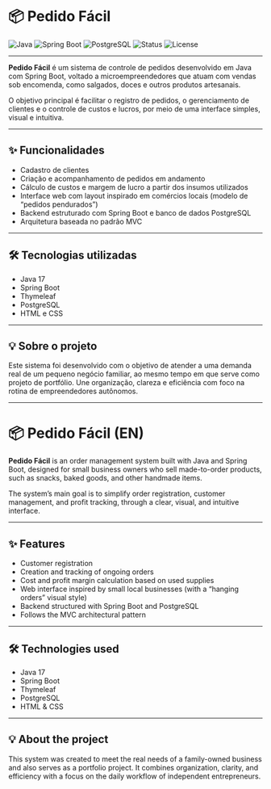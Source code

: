 # 📦 Pedido Fácil

![Java](https://img.shields.io/badge/Java-17-blue?logo=java)
![Spring Boot](https://img.shields.io/badge/Spring_Boot-3.2.0-brightgreen?logo=springboot)
![PostgreSQL](https://img.shields.io/badge/PostgreSQL-15-blue?logo=postgresql)
![Status](https://img.shields.io/badge/status-em%20desenvolvimento-yellow)
![License](https://img.shields.io/badge/license-MIT-lightgrey)

---

**Pedido Fácil** é um sistema de controle de pedidos desenvolvido em Java com Spring Boot, voltado a microempreendedores que atuam com vendas sob encomenda, como salgados, doces e outros produtos artesanais.

O objetivo principal é facilitar o registro de pedidos, o gerenciamento de clientes e o controle de custos e lucros, por meio de uma interface simples, visual e intuitiva.

---

## ✨ Funcionalidades

- Cadastro de clientes  
- Criação e acompanhamento de pedidos em andamento  
- Cálculo de custos e margem de lucro a partir dos insumos utilizados  
- Interface web com layout inspirado em comércios locais (modelo de “pedidos pendurados”)  
- Backend estruturado com Spring Boot e banco de dados PostgreSQL  
- Arquitetura baseada no padrão MVC  

---

## 🛠 Tecnologias utilizadas

- Java 17  
- Spring Boot  
- Thymeleaf  
- PostgreSQL  
- HTML e CSS  

---

## 💡 Sobre o projeto

Este sistema foi desenvolvido com o objetivo de atender a uma demanda real de um pequeno negócio familiar, ao mesmo tempo em que serve como projeto de portfólio. Une organização, clareza e eficiência com foco na rotina de empreendedores autônomos.

---

# 📦 Pedido Fácil (EN)

**Pedido Fácil** is an order management system built with Java and Spring Boot, designed for small business owners who sell made-to-order products, such as snacks, baked goods, and other handmade items.

The system’s main goal is to simplify order registration, customer management, and profit tracking, through a clear, visual, and intuitive interface.

---

## ✨ Features

- Customer registration  
- Creation and tracking of ongoing orders  
- Cost and profit margin calculation based on used supplies  
- Web interface inspired by small local businesses (with a “hanging orders” visual style)  
- Backend structured with Spring Boot and PostgreSQL  
- Follows the MVC architectural pattern  

---

## 🛠 Technologies used

- Java 17  
- Spring Boot  
- Thymeleaf  
- PostgreSQL  
- HTML & CSS  

---

## 💡 About the project

This system was created to meet the real needs of a family-owned business and also serves as a portfolio project. It combines organization, clarity, and efficiency with a focus on the daily workflow of independent entrepreneurs.
